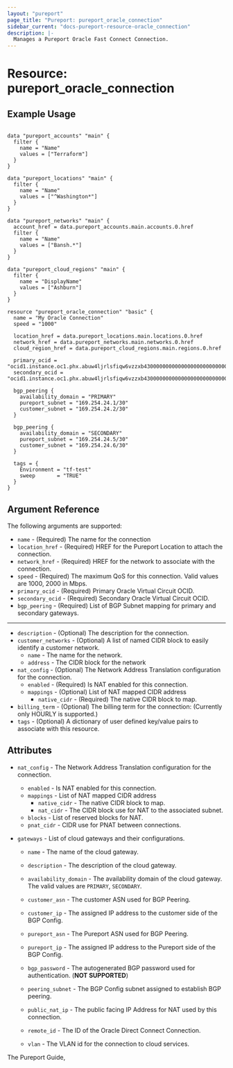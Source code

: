 ```yaml
---
layout: "pureport"
page_title: "Pureport: pureport_oracle_connection"
sidebar_current: "docs-pureport-resource-oracle_connection"
description: |-
  Manages a Pureport Oracle Fast Connect Connection.
---
```


# Resource: pureport\_oracle\_connection

## Example Usage

```hcl

data "pureport_accounts" "main" {
  filter {
    name = "Name"
    values = ["Terraform"]
  }
}

data "pureport_locations" "main" {
  filter {
    name = "Name"
    values = ["^Washington*"]
  }
}

data "pureport_networks" "main" {
  account_href = data.pureport_accounts.main.accounts.0.href
  filter {
    name = "Name"
    values = ["Bansh.*"]
  }
}

data "pureport_cloud_regions" "main" {
  filter {
    name = "DisplayName"
    values = ["Ashburn"]
  }
}

resource "pureport_oracle_connection" "basic" {
  name = "My Oracle Connection"
  speed = "1000"

  location_href = data.pureport_locations.main.locations.0.href
  network_href = data.pureport_networks.main.networks.0.href
  cloud_region_href = data.pureport_cloud_regions.main.regions.0.href

  primary_ocid = "ocid1.instance.oc1.phx.abuw4ljrlsfiqw6vzzxb4300000000000000000000000000000000000001"
  secondary_ocid = "ocid1.instance.oc1.phx.abuw4ljrlsfiqw6vzzxb4300000000000000000000000000000000000002"

  bgp_peering {
    availability_domain = "PRIMARY"
    pureport_subnet = "169.254.24.1/30"
    customer_subnet = "169.254.24.2/30"
  }

  bgp_peering {
    availability_domain = "SECONDARY"
    pureport_subnet = "169.254.24.5/30"
    customer_subnet = "169.254.24.6/30"
  }

  tags = {
    Environment = "tf-test"
    sweep       = "TRUE"
  }
}
```

## Argument Reference

The following arguments are supported:

* `name` - (Required) The name for the connection
* `location_href` - (Required) HREF for the Pureport Location to attach the connection.
* `network_href` - (Required) HREF for the network to associate with the connection.
* `speed` - (Required) The maximum QoS for this connection. Valid values are 1000, 2000 in Mbps.
* `primary_ocid` - (Required) Primary Oracle Virtual Circuit OCID.
* `secondary_ocid` - (Required) Secondary Oracle Virtual Circuit OCID.
* `bgp_peering` - (Required) List of BGP Subnet mapping for primary and secondary gateways.

- - -

* `description` - (Optional) The description for the connection.
* `customer_networks` - (Optional) A list of named CIDR block to easily identify a customer network.
    * `name` - The name for the network.
    * `address` - The CIDR block for the network
* `nat_config` - (Optional) The Network Address Translation configuration for the connection.
    * `enabled` - (Required) Is NAT enabled for this connection.
    * `mappings` - (Optional) List of NAT mapped CIDR address
        * `native_cidr` - (Required) The native CIDR block to map.
* `billing_term` - (Optional) The billing term for the connection: (Currently only HOURLY is supported.)
* `tags` - (Optional) A dictionary of user defined key/value pairs to associate with this resource.


## Attributes

* `nat_config` - The Network Address Translation configuration for the connection.
    * `enabled` - Is NAT enabled for this connection.
    * `mappings` - List of NAT mapped CIDR address
        * `native_cidr` - The native CIDR block to map.
        * `nat_cidr` - The CIDR block use for NAT to the associated subnet.
    * `blocks` - List of reserved blocks for NAT.
    * `pnat_cidr` - CIDR use for PNAT between connections.

* `gateways` - List of cloud gateways and their configurations.

    * `name` - The name of the cloud gateway.

    * `description` - The description of the cloud gateway.

    * `availability_domain` - The availability domain of the cloud gateway. The valid values are `PRIMARY`, `SECONDARY`.

    * `customer_asn` - The customer ASN used for BGP Peering.

    * `customer_ip` - The assigned IP address to the customer side of the BGP Config.

    * `pureport_asn` - The Pureport ASN used for BGP Peering.

    * `pureport_ip` -  The assigned IP address to the Pureport side of the BGP Config.

    * `bgp_password` - The autogenerated BGP password used for authentication. (**NOT SUPPORTED**)

    * `peering_subnet` - The BGP Config subnet assigned to establish BGP peering.

    * `public_nat_ip` - The public facing IP Address for NAT used by this connection.

    * `remote_id` - The ID of the Oracle Direct Connect Connection.

    * `vlan` - The VLAN id for the connection to cloud services.

The Pureport Guide, []()
